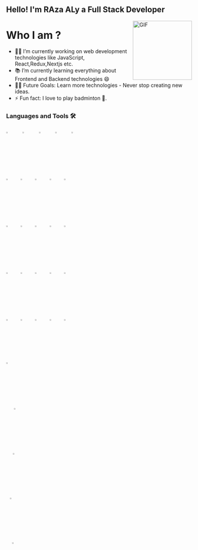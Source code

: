 ## Hello! I'm RAza ALy a Full Stack Developer
<img align="right" alt="GIF" height="160px" src="https://media.giphy.com/media/eNAsjO55tPbgaor7ma/giphy.gif" />

# Who I am ?
- 👨‍💻 I’m currently working on web development technologies like JavaScript, React,Redux,Nextjs etc.
- 📚 I’m currently learning everything about Frontend and Backend technologies 😄
- 💪🏼 Future Goals: Learn more technologies - Never stop creating new ideas.
- ⚡ Fun fact: I love to play badminton 🏸.

### Languages and Tools 🛠 

<p>
   <code><img width="8%" height="3%"  src="https://imguploader.net/if/sQVO4XWTU7Yu.svg"></code>
   <code><img width="8%" height="3%" src="https://imguploader.net/if/QQcGwbHIPrin.svg"></code>
  <code><img width="8%" height="3%" src="https://imguploader.net/if/ZUPy79DfP3bh.svg"></code>
  <code><img width="8%" height="3%" src="https://imguploader.net/if/VOnPfcq9Uvmn.svg"></code>
  <code><img width="8%" height="3%"  src="https://imguploader.net/if/NdEtBrWFMfIW.svg"></code>
   <br />
  <code><img width="7%" height="3%"  src="https://imguploader.net/if/yJWZRgVUbtnp.svg"></code>
  <code><img width="7%" height="3%"  src="https://imguploader.net/if/89K9jCr7nTCD.svg"></code>
  <code><img width="7%" height="3%"  src="https://imguploader.net/if/HUT9hpjVufpM.svg"></code>
  <code><img width="7%" height="3%"  src="https://imguploader.net/if/1FbXZ5FhEUr9.svg"></code>
  <code><img width="7%" height="3%"  src="https://imguploader.net/if/o32nXVGGqv3J.svg"></code>
    <br />
  <code><img width="7%" height="3%"  src="https://imguploader.net/if/0FwrBlyxlRrY.svg"></code>
  <code><img width="7%" height="3%"  src="https://upload.vectorlogo.zone/logos/nextjs/images/2d3864ef-00e0-4026-ab1d-30e4a98e2899.svg"></code>
  <code><img width="7%" height="3%"  src="https://imguploader.net/if/uG2z2NYpbkLK.svg"></code>
  <code><img width="7%" height="3%"  src="https://imguploader.net/if/HBqxjLBwJe0R.svg"></code>
  <code><img width="7%" height="3%"  src="https://raw.githubusercontent.com/styled-components/brand/bde053200192814dcd55923b6e41884d18e51665/styled-components.svg"></code>
  <br />
  <code><img width="7%" height="3%" src="https://imguploader.net/if/5laSGnWFyEGg.svg"></code>
  <code><img width="7%" height="3%" src="https://imguploader.net/if/BVGRO42f8dLX.svg"></code>
   <code><img width="7%" height="3%" src="https://imguploader.net/if/28jRMgow8x4g.svg"></code>
  <code><img width="7%" height="3%" src="https://imguploader.net/if/VJuQJGCkSn9R.svg"></code>
  <code><img width="7%" height="3%" src="https://imguploader.net/if/jhYssZzjiE5S.svg"></code>
  <br />
  <code><img width="7%" height="3%" src="https://imguploader.net/if/gxuBCIi8OZl1.svg"></code>
  <code><img width="7%" height="3%" src="https://imguploader.net/if/gUkZXWAHUlo3.svg"></code>
   <code><img width="7%" height="3%" src="https://imguploader.net/if/7vgzFLEOHscl.svg"></code>
  <code><img width="7%" height="3%" src="https://imguploader.net/if/MuVjmGoILJM4.svg"></code>
  <code><img width="7%" height="3%" src="https://imguploader.net/if/NpwdltZrKxU7.svg"></code>
   <br/>   
   <code><img width="7%" height="3%" src="https://imguploader.net/if/ibmfdxj1ThJ6.svg"</code>
   <code><img width="7%" height="3%" src="https://imguploader.net/if/ionLlyZGtbUI.svg"</code>
   <code><img width="7%" height="3%" src="https://imguploader.net/if/M3zBZTxnWtwC.svg"</code>
  <code><img width="7%" height="3%" src="https://imguploader.net/if/MtZ1UGYRP3p8.svg"></code>
   <code><img width="7%" height="3%" src="https://imguploader.net/if/KvDLPivzvyxK.svg"</code>
</p>
